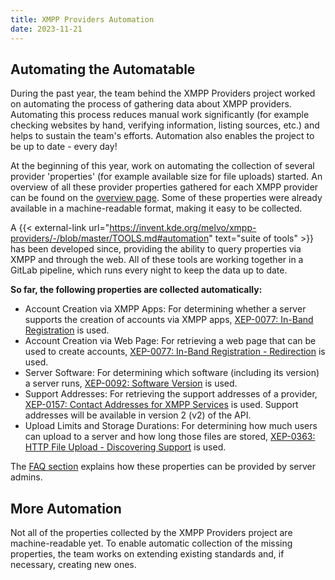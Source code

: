```yaml
---
title: XMPP Providers Automation
date: 2023-11-21
---
```


## Automating the Automatable

During the past year, the team behind the XMPP Providers project worked on automating the process of gathering data about XMPP providers.
Automating this process reduces manual work significantly (for example checking websites by hand, verifying information, listing sources, etc.) and helps to sustain the team's efforts.
Automation also enables the project to be up to date - every day!

At the beginning of this year, work on automating the collection of several provider 'properties' (for example available size for file uploads) started.
An overview of all these provider properties gathered for each XMPP provider can be found on the [overview page](https://providers.xmpp.net/overview/).
Some of these properties were already available in a machine-readable format, making it easy to be collected.

A {{< external-link url="https://invent.kde.org/melvo/xmpp-providers/-/blob/master/TOOLS.md#automation" text="suite of tools" >}} has been developed since, providing the ability to query properties via XMPP and through the web.
All of these tools are working together in a GitLab pipeline, which runs every night to keep the data up to date.

**So far, the following properties are collected automatically:**

- Account Creation via XMPP Apps: For determining whether a server supports the creation of accounts via XMPP apps, [XEP-0077: In-Band Registration](https://xmpp.org/extensions/xep-0077.html) is used.
- Account Creation via Web Page: For retrieving a web page that can be used to create accounts, [XEP-0077: In-Band Registration - Redirection](https://xmpp.org/extensions/xep-0077.html#redirect) is used.
- Server Software: For determining which software (including its version) a server runs, [XEP-0092: Software Version](https://xmpp.org/extensions/xep-0092.html) is used.
- Support Addresses: For retrieving the support addresses of a provider, [XEP-0157: Contact Addresses for XMPP Services](https://xmpp.org/extensions/xep-0157.html) is used. Support addresses will be available in version 2 (v2) of the API.
- Upload Limits and Storage Durations: For determining how much users can upload to a server and how long those files are stored, [XEP-0363: HTTP File Upload - Discovering Support](https://xmpp.org/extensions/xep-0363.html#disco) is used.

The [FAQ section](https://providers.xmpp.net/faq/#where-do-we-have-the-providers-properties-from) explains how these properties can be provided by server admins.

## More Automation

Not all of the properties collected by the XMPP Providers project are machine-readable yet. To enable automatic collection of the missing properties, the team works on extending existing standards and, if necessary, creating new ones.
